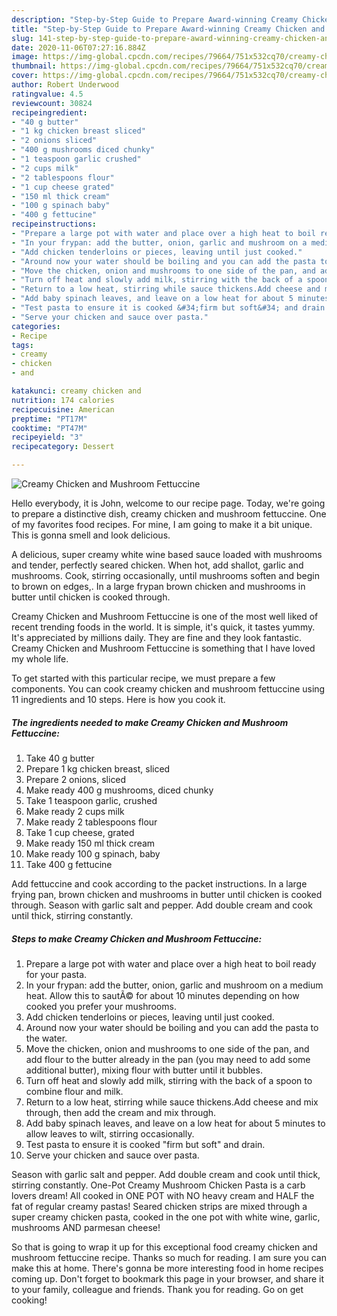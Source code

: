 ```yaml
---
description: "Step-by-Step Guide to Prepare Award-winning Creamy Chicken and Mushroom Fettuccine"
title: "Step-by-Step Guide to Prepare Award-winning Creamy Chicken and Mushroom Fettuccine"
slug: 141-step-by-step-guide-to-prepare-award-winning-creamy-chicken-and-mushroom-fettuccine
date: 2020-11-06T07:27:16.884Z
image: https://img-global.cpcdn.com/recipes/79664/751x532cq70/creamy-chicken-and-mushroom-fettuccine-recipe-main-photo.jpg
thumbnail: https://img-global.cpcdn.com/recipes/79664/751x532cq70/creamy-chicken-and-mushroom-fettuccine-recipe-main-photo.jpg
cover: https://img-global.cpcdn.com/recipes/79664/751x532cq70/creamy-chicken-and-mushroom-fettuccine-recipe-main-photo.jpg
author: Robert Underwood
ratingvalue: 4.5
reviewcount: 30824
recipeingredient:
- "40 g butter"
- "1 kg chicken breast sliced"
- "2 onions sliced"
- "400 g mushrooms diced chunky"
- "1 teaspoon garlic crushed"
- "2 cups milk"
- "2 tablespoons flour"
- "1 cup cheese grated"
- "150 ml thick cream"
- "100 g spinach baby"
- "400 g fettucine"
recipeinstructions:
- "Prepare a large pot with water and place over a high heat to boil ready for your pasta."
- "In your frypan: add the butter, onion, garlic and mushroom on a medium heat. Allow this to sautÃ© for about 10 minutes depending on how cooked you prefer your mushrooms."
- "Add chicken tenderloins or pieces, leaving until just cooked."
- "Around now your water should be boiling and you can add the pasta to the water."
- "Move the chicken, onion and mushrooms to one side of the pan, and add flour to the butter already in the pan (you may need to add some additional butter), mixing flour with butter until it bubbles."
- "Turn off heat and slowly add milk, stirring with the back of a spoon to combine flour and milk."
- "Return to a low heat, stirring while sauce thickens.Add cheese and mix through, then add the cream and mix through."
- "Add baby spinach leaves, and leave on a low heat for about 5 minutes to allow leaves to wilt, stirring occasionally."
- "Test pasta to ensure it is cooked &#34;firm but soft&#34; and drain."
- "Serve your chicken and sauce over pasta."
categories:
- Recipe
tags:
- creamy
- chicken
- and

katakunci: creamy chicken and 
nutrition: 174 calories
recipecuisine: American
preptime: "PT17M"
cooktime: "PT47M"
recipeyield: "3"
recipecategory: Dessert

---
```



![Creamy Chicken and Mushroom Fettuccine](https://img-global.cpcdn.com/recipes/79664/751x532cq70/creamy-chicken-and-mushroom-fettuccine-recipe-main-photo.jpg)

Hello everybody, it is John, welcome to our recipe page. Today, we're going to prepare a distinctive dish, creamy chicken and mushroom fettuccine. One of my favorites food recipes. For mine, I am going to make it a bit unique. This is gonna smell and look delicious.

A delicious, super creamy white wine based sauce loaded with mushrooms and tender, perfectly seared chicken. When hot, add shallot, garlic and mushrooms. Cook, stirring occasionally, until mushrooms soften and begin to brown on edges,. In a large frypan brown chicken and mushrooms in butter until chicken is cooked through.

Creamy Chicken and Mushroom Fettuccine is one of the most well liked of recent trending foods in the world. It is simple, it's quick, it tastes yummy. It's appreciated by millions daily. They are fine and they look fantastic. Creamy Chicken and Mushroom Fettuccine is something that I have loved my whole life.


To get started with this particular recipe, we must prepare a few components. You can cook creamy chicken and mushroom fettuccine using 11 ingredients and 10 steps. Here is how you cook it.

<!--inarticleads1-->

##### The ingredients needed to make Creamy Chicken and Mushroom Fettuccine:

1. Take 40 g butter
1. Prepare 1 kg chicken breast, sliced
1. Prepare 2 onions, sliced
1. Make ready 400 g mushrooms, diced chunky
1. Take 1 teaspoon garlic, crushed
1. Make ready 2 cups milk
1. Make ready 2 tablespoons flour
1. Take 1 cup cheese, grated
1. Make ready 150 ml thick cream
1. Make ready 100 g spinach, baby
1. Take 400 g fettucine


Add fettuccine and cook according to the packet instructions. In a large frying pan, brown chicken and mushrooms in butter until chicken is cooked through. Season with garlic salt and pepper. Add double cream and cook until thick, stirring constantly. 

<!--inarticleads2-->

##### Steps to make Creamy Chicken and Mushroom Fettuccine:

1. Prepare a large pot with water and place over a high heat to boil ready for your pasta.
1. In your frypan: add the butter, onion, garlic and mushroom on a medium heat. Allow this to sautÃ© for about 10 minutes depending on how cooked you prefer your mushrooms.
1. Add chicken tenderloins or pieces, leaving until just cooked.
1. Around now your water should be boiling and you can add the pasta to the water.
1. Move the chicken, onion and mushrooms to one side of the pan, and add flour to the butter already in the pan (you may need to add some additional butter), mixing flour with butter until it bubbles.
1. Turn off heat and slowly add milk, stirring with the back of a spoon to combine flour and milk.
1. Return to a low heat, stirring while sauce thickens.Add cheese and mix through, then add the cream and mix through.
1. Add baby spinach leaves, and leave on a low heat for about 5 minutes to allow leaves to wilt, stirring occasionally.
1. Test pasta to ensure it is cooked &#34;firm but soft&#34; and drain.
1. Serve your chicken and sauce over pasta.


Season with garlic salt and pepper. Add double cream and cook until thick, stirring constantly. One-Pot Creamy Mushroom Chicken Pasta is a carb lovers dream! All cooked in ONE POT with NO heavy cream and HALF the fat of regular creamy pastas! Seared chicken strips are mixed through a super creamy chicken pasta, cooked in the one pot with white wine, garlic, mushrooms AND parmesan cheese! 

So that is going to wrap it up for this exceptional food creamy chicken and mushroom fettuccine recipe. Thanks so much for reading. I am sure you can make this at home. There's gonna be more interesting food in home recipes coming up. Don't forget to bookmark this page in your browser, and share it to your family, colleague and friends. Thank you for reading. Go on get cooking!
